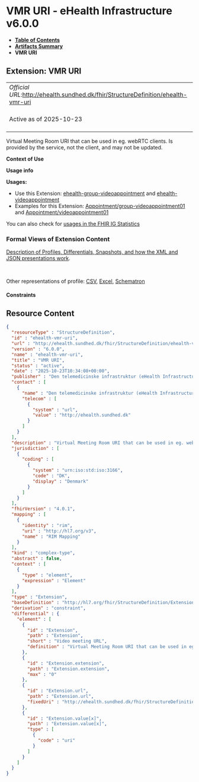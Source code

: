 # VMR URI - eHealth Infrastructure v6.0.0

* [**Table of Contents**](toc.md)
* [**Artifacts Summary**](artifacts.md)
* **VMR URI**

## Extension: VMR URI 

| | |
| :--- | :--- |
| *Official URL*:http://ehealth.sundhed.dk/fhir/StructureDefinition/ehealth-vmr-uri | *Version*:6.0.0 |
| Active as of 2025-10-23 | *Computable Name*:ehealth-vmr-uri |

Virtual Meeting Room URI that can be used in eg. webRTC clients. Is provided by the service, not the client, and may not be updated.

**Context of Use**

**Usage info**

**Usages:**

* Use this Extension: [ehealth-group-videoappointment](StructureDefinition-ehealth-group-videoappointment.md) and [ehealth-videoappointment](StructureDefinition-ehealth-videoappointment.md)
* Examples for this Extension: [Appointment/group-videoappointment01](Appointment-group-videoappointment01.md) and [Appointment/videoappointment01](Appointment-videoappointment01.md)

You can also check for [usages in the FHIR IG Statistics](https://packages2.fhir.org/xig/dk.ehealth.sundhed.fhir.ig.core|current/StructureDefinition/ehealth-vmr-uri)

### Formal Views of Extension Content

 [Description of Profiles, Differentials, Snapshots, and how the XML and JSON presentations work](http://build.fhir.org/ig/FHIR/ig-guidance/readingIgs.html#structure-definitions). 

 

Other representations of profile: [CSV](StructureDefinition-ehealth-vmr-uri.csv), [Excel](StructureDefinition-ehealth-vmr-uri.xlsx), [Schematron](StructureDefinition-ehealth-vmr-uri.sch) 

#### Constraints



## Resource Content

```json
{
  "resourceType" : "StructureDefinition",
  "id" : "ehealth-vmr-uri",
  "url" : "http://ehealth.sundhed.dk/fhir/StructureDefinition/ehealth-vmr-uri",
  "version" : "6.0.0",
  "name" : "ehealth-vmr-uri",
  "title" : "VMR URI",
  "status" : "active",
  "date" : "2025-10-23T10:34:08+00:00",
  "publisher" : "Den telemedicinske infrastruktur (eHealth Infrastructure)",
  "contact" : [
    {
      "name" : "Den telemedicinske infrastruktur (eHealth Infrastructure)",
      "telecom" : [
        {
          "system" : "url",
          "value" : "http://ehealth.sundhed.dk"
        }
      ]
    }
  ],
  "description" : "Virtual Meeting Room URI that can be used in eg. webRTC clients. Is provided by the service, not the client, and may not be updated.",
  "jurisdiction" : [
    {
      "coding" : [
        {
          "system" : "urn:iso:std:iso:3166",
          "code" : "DK",
          "display" : "Denmark"
        }
      ]
    }
  ],
  "fhirVersion" : "4.0.1",
  "mapping" : [
    {
      "identity" : "rim",
      "uri" : "http://hl7.org/v3",
      "name" : "RIM Mapping"
    }
  ],
  "kind" : "complex-type",
  "abstract" : false,
  "context" : [
    {
      "type" : "element",
      "expression" : "Element"
    }
  ],
  "type" : "Extension",
  "baseDefinition" : "http://hl7.org/fhir/StructureDefinition/Extension",
  "derivation" : "constraint",
  "differential" : {
    "element" : [
      {
        "id" : "Extension",
        "path" : "Extension",
        "short" : "Video meeting URL",
        "definition" : "Virtual Meeting Room URI that can be used in eg. webRTC clients. Is provided by the service, not the client, and may not be updated."
      },
      {
        "id" : "Extension.extension",
        "path" : "Extension.extension",
        "max" : "0"
      },
      {
        "id" : "Extension.url",
        "path" : "Extension.url",
        "fixedUri" : "http://ehealth.sundhed.dk/fhir/StructureDefinition/ehealth-vmr-uri"
      },
      {
        "id" : "Extension.value[x]",
        "path" : "Extension.value[x]",
        "type" : [
          {
            "code" : "uri"
          }
        ]
      }
    ]
  }
}

```
